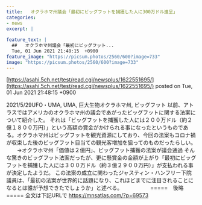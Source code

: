 ```yaml
---
title:   オクラホマ州議会「最初にビッグフットを捕獲した人に300万ドル進呈」  
categories:
- news
excerpt: |
  
feature_text: |
  ##   オクラホマ州議会「最初にビッグフット...
  Tue, 01 Jun 2021 21:48:15  +0900
feature_image: "https://picsum.photos/2560/600?image=733"
image: "https://picsum.photos/2560/600?image=733"
---
```


[https://asahi.5ch.net/test/read.cgi/newsplus/1622551695/](https://asahi.5ch.net/test/read.cgi/newsplus/1622551695/)
posted on Tue, 01 Jun 2021 21:48:15  +0900

<!--more-->

2021/5/29UFO・UMA, UMA, 巨大生物オクラホマ州, ビッグフット 以前、アトラスではアメリカのオクラホマ州の議会であがったビッグフットに関する法案について紹介した。 それは「ビッグフットを捕獲した人には２００万ドル（約２億１８００万円）」という高額の賞金がかけられる事になったというものである。オクラホマ州はビッグフットを観光資源にしており、今回の法案もコロナ禍が収束した後のビッグフット目当ての観光客増加を狙ってのものだったらしい。 　　→オクラホマ州「価値は２億円」、ビッグフット捕獲の法案が議会通過 そんな驚きのビッグフット法案だったが、更に懸賞金の金額が上がり「最初にビッグフットを捕獲した人には３００万ドル（約３億２９００万円）」が支払われる事が決定したようだ。 この法案の成立に関わったジャスティン・ハンフリー下院議員は、「最初の法案が世界的に話題になり、これほどまでに注目されることになるとは誰が予想できたでしょうか」と述べる。 　　　　　=====　後略　===== 全文は下記URLで https://mnsatlas.com/?p=69573
